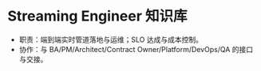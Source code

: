 # Streaming Engineer 知识库

- 职责：端到端实时管道落地与运维；SLO 达成与成本控制。
- 协作：与 BA/PM/Architect/Contract Owner/Platform/DevOps/QA 的接口与交接。
